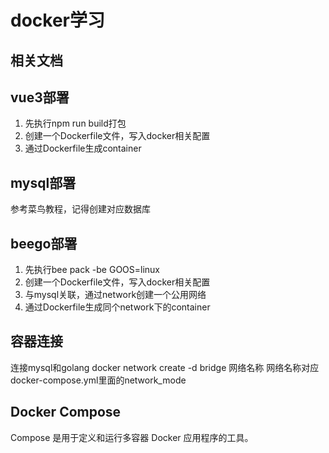 # docker学习

## 相关文档

[菜鸟教程]: https://www.runoob.com/docker/docker-tutorial.html	"菜鸟教程"
[官网]: https://www.docker.com/get-started	"官网"

## vue3部署

1. 先执行npm run build打包
2. 创建一个Dockerfile文件，写入docker相关配置
3. 通过Dockerfile生成container

## mysql部署

参考菜鸟教程，记得创建对应数据库

[docker-mysql]: https://www.runoob.com/docker/docker-install-mysql.html	"创建mysql映像及容器"

## beego部署

1. 先执行bee pack -be GOOS=linux
2. 创建一个Dockerfile文件，写入docker相关配置
3. 与mysql关联，通过network创建一个公用网络
4. 通过Dockerfile生成同个network下的container

## 容器连接
连接mysql和golang
docker network create -d bridge 网络名称
网络名称对应docker-compose.yml里面的network_mode
## Docker Compose

Compose 是用于定义和运行多容器 Docker 应用程序的工具。

[docker compose]: https://www.runoob.com/docker/docker-compose.html	"docker compose"


